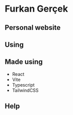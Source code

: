 # Furkan Gerçek
## Personal website

## Using
## Made using
- React
- Vite
- Typescript
- TailwindCSS

## Help

